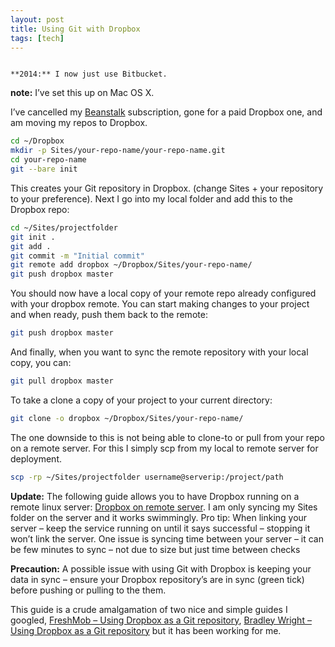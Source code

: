 ```yaml
---
layout: post
title: Using Git with Dropbox
tags: [tech]
---
```


<code>
**2014:** I now just use Bitbucket.
</code>

**note:** I’ve set this up on Mac OS X.

I’ve cancelled my [Beanstalk](https://beanstalkapp.com/) subscription, gone for a paid Dropbox one, and am moving my repos to Dropbox.
``` bash
cd ~/Dropbox
mkdir -p Sites/your-repo-name/your-repo-name.git
cd your-repo-name
git --bare init
```
This creates your Git repository in Dropbox. (change Sites + your repository to your preference). Next I go into my local folder and add this to the Dropbox repo:
``` bash
cd ~/Sites/projectfolder
git init .
git add .
git commit -m "Initial commit"
git remote add dropbox ~/Dropbox/Sites/your-repo-name/
git push dropbox master
```
You should now have a local copy of your remote repo already configured with your dropbox remote. You can start making changes to your project and when ready, push them back to the remote:
``` bash
git push dropbox master
```
And finally, when you want to sync the remote repository with your local copy, you can:
``` bash
git pull dropbox master
```
To take a clone a copy of your project to your current directory:
``` bash
git clone -o dropbox ~/Dropbox/Sites/your-repo-name/
```
The one downside to this is not being able to clone-to or pull from your repo on a remote server. For this I simply scp from my local to remote server for deployment.
``` bash
scp -rp ~/Sites/projectfolder username@serverip:/project/path
```

**Update:** The following guide allows you to have Dropbox running on a remote linux server: [Dropbox on remote server](http://buildcontext.com/blog/2012/dropbox-linux-ubuntu-ec2-linode-selective-sync). I am only syncing my Sites folder on the server and it works swimmingly. Pro tip: When linking your server – keep the service running on until it says successful – stopping it won’t link the server. One issue is syncing time between your server – it can be few minutes to sync – not due to size but just time between checks

**Precaution:** A possible issue with using Git with Dropbox is keeping your data in sync – ensure your Dropbox repository’s are in sync (green tick) before pushing or pulling to the them.

This guide is a crude amalgamation of two nice and simple guides I googled, [FreshMob – Using Dropbox as a Git repository](https://freshmob.com.au/using-dropbox-as-a-git-repository/), [Bradley Wright – Using Dropbox as a Git repository](http://tumblr.intranation.com/post/766290743/using-dropbox-git-repository) but it has been working for me.

